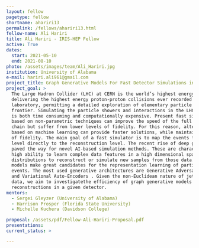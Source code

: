 ```yaml
---
layout: fellow
pagetype: fellow
shortname: ahariri13
permalink: /fellows/ahariri13.html
fellow-name: Ali Hariri
title: Ali Hariri - IRIS-HEP Fellow
active: True
dates:
  start: 2021-05-10
  end: 2021-08-10
photo: /assets/images/team/Ali_Hariri.jpg
institution: University of Alabama
e-mail: hariri.ali961@gmail.com
project_title: Graph Generative Models For Fast Detector Simulations in Particle Physics
project_goal: >
  The Large Hadron Collider (LHC) at CERN is the world’s highest energy particle accelerator,
  delivering the highest energy proton-proton collisions ever recorded in the
  laboratory, permitting a detailed exploration of elementary particle physics at the energy
  frontier. Simulating the particle showers and interactions in the LHC detectors
  is both time consuming and computationally expensive. Present fast simulation approaches
  based on non-parametric techniques can improve the speed of the full simulation
  chain but suffer from lower levels of fidelity. For this reason, alternative methods
  based on machine learning can provide faster solutions, while maintaining a high level
  of fidelity. The main goal of a fast simulator is to map the events from the generation
  level directly to the reconstruction level. The recent rise of deep generative models
  paved the way for novel AI-based simulation methods. These are characterized by a
  high ability to learn complex data features in a high dimensional space as probability
  distributions to reconstruct or simulate new samples from those data. Hence, generative
  models make great candidates for the representation learning of particle collision
  events. The most used generative architectures are Generative Adversarial Networks
  and Variational Auto-Encoders . Given the non-Euclidean nature of jet events
  data, we aim to investigatethe efficiency of graph generative models in simulating event
  reconstructions in a given detector.
mentors:
  - Sergei Gleyzer (University of Alabama)
  - Harrison Prosper (Florida State University)
  - Michelle Kuchera (Davidson College)

proposal: /assets/pdf/Fellow-Ali-Hariri-Proposal.pdf
presentations:
current_status: >

---
```

